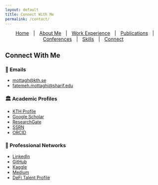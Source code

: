 ```yaml
---
layout: default
title: Connect With Me
permalink: /contact/
---
```



<nav style="text-align:center; font-size: 1.1em; margin-bottom: 20px;">
  <a href="/" style="margin: 0 10px;">Home</a> |
  <a href="/about" style="margin: 0 10px;">About Me</a> |
  <a href="/work-experience" style="margin: 0 10px;">Work Experience</a> |
  <a href="/publications" style="margin: 0 10px;">Publications</a> |
  <a href="/talks" style="margin: 0 10px;">Conferences</a> |
  <a href="/skills" style="margin: 0 10px;">Skills</a> |
  <a href="/contact" style="margin: 0 10px;">Connect</a>
</nav>


## Connect With Me

### 📧 Emails  
- [mottagh@kth.se](mailto:mottagh@kth.se)  
- [fatemeh.mottaghi@sharif.edu](mailto:fatemeh.mottaghi@sharif.edu)

### 🏛 Academic Profiles  
- [KTH Profile](https://www.kth.se/profile/mottagh/)  
- [Google Scholar](https://scholar.google.com/citations?user=ilBeG3EAAAAJ&hl=en)  
- [ResearchGate](https://www.researchgate.net/profile/Fatemeh-Mottaghi)  
- [SSRN](https://papers.ssrn.com/sol3/cf_dev/AbsByAuth.cfm?per_id=6766244)  
- [ORCID](https://orcid.org/0000-0002-0514-5220)

### 💼 Professional Networks  
- [LinkedIn](https://www.linkedin.com/in/nazanin-mottaghi)  
- [GitHub](https://github.com/NazaninMottaghi)  
- [Kaggle](https://www.kaggle.com/nazaninmottaghi2022)  
- [Medium](https://medium.com/@nazaninmottaghi)  
- [DeFi Talent Profile](https://web3-talents.io/defitalents/defi-talents-profile/defi-talents-profile-nazanin-mottaghi/)
